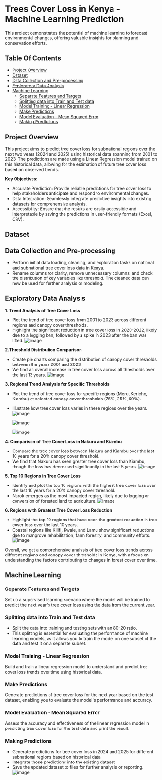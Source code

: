 # Trees Cover Loss in Kenya - Machine Learning Prediction
This project demonstrates the potential of machine learning to forecast environmental changes, offering valuable insights for planning and conservation efforts.


## Table Of Contents
- [Project Overview](#project-overview)
- [Dataset](#dataset)
- [Data Collection and Pre-processing](#data-collection-and-pre-processing)
- [Exploratory Data Analysis](#exploratory-data-analysis)
- [Machine Learning](#machine-learning)
  - [Separate Features and Targets](#separate-features-and-targets)
  - [Splitting data into Train and Test data](#splitting-data-into-train-and-test-data)
  - [Model Training - Linear Regression](#model-training---linear-regression)
  - [Make Predictions](#make-predictions)
  - [Model Evaluation - Mean Squared Error](#model-evaluation---mean-squared-error)
  - [Making Predictions](#making-predictions)

## Project Overview
This project aims to predict tree cover loss for subnational regions over the next two years (2024 and 2025) using historical data spanning from 2001 to 2023. The predictions are made using a Linear Regression model trained on this historical data, allowing for the estimation of future tree cover loss based on observed trends.

**Key Objectives:**
- Accurate Prediction: Provide reliable predictions for tree cover loss to help stakeholders anticipate and respond to environmental changes.
- Data Integration: Seamlessly integrate predictive insights into existing datasets for comprehensive analysis.
- Accessibility: Ensure that the results are easily accessible and interpretable by saving the predictions in user-friendly formats (Excel, CSV).

## Dataset

## Data Collection and Pre-processing
- Perform initial data loading, cleaning, and exploration tasks on national and subnational tree cover loss data in Kenya. 
- Rename columns for clarity, remove unnecessary columns, and check the distribution of key variables like threshold.
  The cleaned data can now be used for further analysis or modeling.

## Exploratory Data Analysis
**1. Trend Analysis of Tree Cover Loss**

- Plot the trend of tree cover loss from 2001 to 2023 across different regions and canopy cover thresholds.
- Highlight the significant reduction in tree cover loss in 2020-2022, likely due to a logging ban, followed by a spike in 2023 after the ban was lifted.
  ![image](https://github.com/user-attachments/assets/69af4fd5-a2d1-4944-9bcd-684c8e2854f7)

**2.Threshold Distribution Comparison**

- Create pie charts comparing the distribution of canopy cover thresholds between the years 2001 and 2023.
- We find an overall increase in tree cover loss across all thresholds over the last 13 years.
  ![image](https://github.com/user-attachments/assets/a3cd2489-e8a3-4c9c-9bc5-368511236857)

**3. Regional Trend Analysis for Specific Thresholds**

- Plot the trend of tree cover loss for specific regions (Meru, Kericho, Kiambu) at selected canopy cover thresholds (75%, 25%, 50%).
- Illustrate how tree cover loss varies in these regions over the years.
  ![image](https://github.com/user-attachments/assets/2a92a0ac-3380-43c1-b5d0-ab02bba08b99)

  ![image](https://github.com/user-attachments/assets/13754df0-4286-4e32-a234-47025ef8d398)

  ![image](https://github.com/user-attachments/assets/005a2b38-3949-4961-926e-82637fd1f44c)


**4. Comparison of Tree Cover Loss in Nakuru and Kiambu**

- Compare the tree cover loss between Nakuru and Kiambu over the last 10 years for a 20% canopy cover threshold.
- We find that Nakuru has seen greater tree cover loss than Kiambu, though the loss has decreased significantly in the last 5 years.
  ![image](https://github.com/user-attachments/assets/e47cda32-8b1a-47dc-baee-f94160e03a4b)


**5. Top 10 Regions in Tree Cover Loss**

- Identify and plot the top 10 regions with the highest tree cover loss over the last 10 years for a 20% canopy cover threshold.
- Narok emerges as the most impacted region, likely due to logging or conversion of forested land to agriculture.
  ![image](https://github.com/user-attachments/assets/a707b6b1-29f1-480e-b0f9-d78e1b7bf810)


**6. Regions with Greatest Tree Cover Loss Reduction**

- Highlight the top 10 regions that have seen the greatest reduction in tree cover loss over the last 10 years.
- Coastal regions like Kilifi, Kwale, and Lamu show significant reductions due to mangrove rehabilitation, farm forestry, and community efforts.
  ![image](https://github.com/user-attachments/assets/e293747a-7bdc-44c6-90c1-19afb037444e)


Overall, we get a comprehensive analysis of tree cover loss trends across different regions and canopy cover thresholds in Kenya, with a focus on understanding the factors contributing to changes in forest cover over time.

## Machine Learning
### Separate Features and Targets
Set up a supervised learning scenario where the model will be trained to predict the next year's tree cover loss using the data from the current year.

### Splitting data into Train and Test data
- Split the data into training and testing sets with an 80-20 ratio.
- This splitting is essential for evaluating the performance of machine learning models, as it allows you to train the model on one subset of the data and test it on a separate subset.

### Model Training - Linear Regression
Build and train a linear regression model to understand and predict tree cover loss trends over time using historical data.

### Make Predictions
Generate predictions of tree cover loss for the next year based on the test dataset, enabling you to evaluate the model's performance and accuracy.

### Model Evaluation - Mean Squared Error
Assess the accuracy and effectiveness of the linear regression model in predicting tree cover loss for the test data and print the result.

### Making Predictions
- Generate predictions for tree cover loss in 2024 and 2025 for different subnational regions based on historical data
- Integrate those predictions into the existing dataset
- Save the updated dataset to files for further analysis or reporting.
  ![image](https://github.com/user-attachments/assets/fe609821-e4df-4fa5-8b61-1532eef6e4e6)
